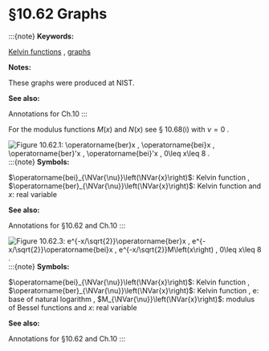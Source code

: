 # §10.62 Graphs

:::{note}
**Keywords:**

[Kelvin functions](http://dlmf.nist.gov/search/search?q=Kelvin%20functions) , [graphs](http://dlmf.nist.gov/search/search?q=graphs)

**Notes:**

These graphs were produced at NIST.

**See also:**

Annotations for Ch.10
:::

For the modulus functions $M\left(x\right)$ and $N\left(x\right)$ see § 10.68(i) with $\nu=0$ .

<a id="fig1"></a>

![Figure 10.62.1: $\operatorname{ber}x$ , $\operatorname{bei}x$ , $\operatorname{ber}'x$ , $\operatorname{bei}'x$ , $0\leq x\leq 8$ .](10/62/F1.png)
:::{note}
**Symbols:**

$\operatorname{bei}_{\NVar{\nu}}\left(\NVar{x}\right)$: Kelvin function , $\operatorname{ber}_{\NVar{\nu}}\left(\NVar{x}\right)$: Kelvin function and $x$: real variable

**See also:**

Annotations for §10.62 and Ch.10
:::

<a id="fig2"></a>

![Figure 10.62.3: $e^{-x/\sqrt{2}}\operatorname{ber}x$ , $e^{-x/\sqrt{2}}\operatorname{bei}x$ , $e^{-x/\sqrt{2}}M\left(x\right)$ , $0\leq x\leq 8$ .](10/62/F3.png)
:::{note}
**Symbols:**

$\operatorname{bei}_{\NVar{\nu}}\left(\NVar{x}\right)$: Kelvin function , $\operatorname{ber}_{\NVar{\nu}}\left(\NVar{x}\right)$: Kelvin function , $\mathrm{e}$: base of natural logarithm , $M_{\NVar{\nu}}\left(\NVar{x}\right)$: modulus of Bessel functions and $x$: real variable

**See also:**

Annotations for §10.62 and Ch.10
:::
